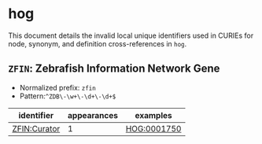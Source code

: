 # hog

This document details the invalid local unique identifiers used in CURIEs
for node, synonym, and definition cross-references in `hog`.


## `ZFIN`: Zebrafish Information Network Gene

- Normalized prefix: `zfin`
- Pattern:`^ZDB\-\w+\-\d+\-\d+$`


| identifier                                          |   appearances | examples                                          |
|-----------------------------------------------------|---------------|---------------------------------------------------|
| [ZFIN:Curator](https://bioregistry.io/ZFIN:Curator) |             1 | [HOG:0001750](https://bioregistry.io/HOG:0001750) |

